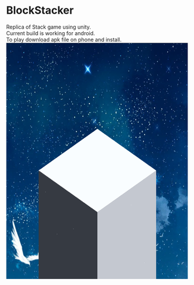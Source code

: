# BlockStacker
Replica of Stack game using unity.
<br>Current build is working for android. 
<br>To play download apk file on phone and install. 
<br>
![GamePlay](https://github.com/KevinGinJunYang/BlockStacker/blob/master/GameplayImages/image.PNG)






